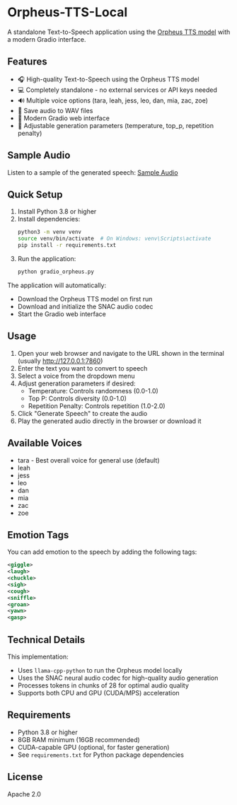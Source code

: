 # Orpheus-TTS-Local

A standalone Text-to-Speech application using the [Orpheus TTS model](https://huggingface.co/canopylabs/orpheus-3b-0.1-ft) with a modern Gradio interface.

## Features

- 🎧 High-quality Text-to-Speech using the Orpheus TTS model
- 💻 Completely standalone - no external services or API keys needed
- 🔊 Multiple voice options (tara, leah, jess, leo, dan, mia, zac, zoe)
- 💾 Save audio to WAV files
- 🎨 Modern Gradio web interface
- 🔧 Adjustable generation parameters (temperature, top_p, repetition penalty)

## Sample Audio

Listen to a sample of the generated speech:
[Sample Audio](https://voipnuggets.wordpress.com/wp-content/uploads/2025/03/tmpxxe176lm-1.wav)

## Quick Setup

1. Install Python 3.8 or higher
2. Install dependencies:
   ```bash
   python3 -m venv venv
   source venv/bin/activate  # On Windows: venv\Scripts\activate
   pip install -r requirements.txt
   ```
3. Run the application:
   ```bash
   python gradio_orpheus.py
   ```

The application will automatically:
- Download the Orpheus TTS model on first run
- Download and initialize the SNAC audio codec
- Start the Gradio web interface

## Usage

1. Open your web browser and navigate to the URL shown in the terminal (usually http://127.0.0.1:7860)
2. Enter the text you want to convert to speech
3. Select a voice from the dropdown menu
4. Adjust generation parameters if desired:
   - Temperature: Controls randomness (0.0-1.0)
   - Top P: Controls diversity (0.0-1.0)
   - Repetition Penalty: Controls repetition (1.0-2.0)
5. Click "Generate Speech" to create the audio
6. Play the generated audio directly in the browser or download it

## Available Voices

- tara - Best overall voice for general use (default)
- leah
- jess
- leo
- dan
- mia
- zac
- zoe

## Emotion Tags

You can add emotion to the speech by adding the following tags:
```xml
<giggle>
<laugh>
<chuckle>
<sigh>
<cough>
<sniffle>
<groan>
<yawn>
<gasp>
```

## Technical Details

This implementation:
- Uses `llama-cpp-python` to run the Orpheus model locally
- Uses the SNAC neural audio codec for high-quality audio generation
- Processes tokens in chunks of 28 for optimal audio quality
- Supports both CPU and GPU (CUDA/MPS) acceleration

## Requirements

- Python 3.8 or higher
- 8GB RAM minimum (16GB recommended)
- CUDA-capable GPU (optional, for faster generation)
- See `requirements.txt` for Python package dependencies

## License

Apache 2.0

